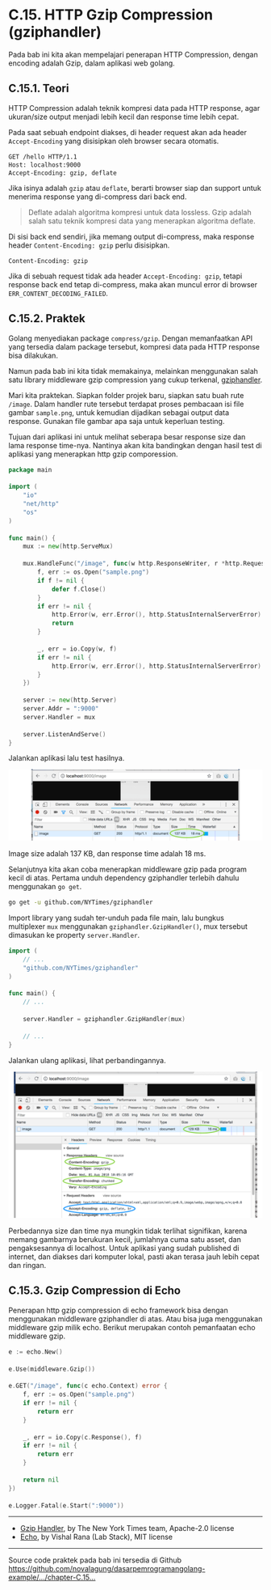 # C.15. HTTP Gzip Compression (gziphandler)

Pada bab ini kita akan mempelajari penerapan HTTP Compression, dengan encoding adalah Gzip, dalam aplikasi web golang.

## C.15.1. Teori

HTTP Compression adalah teknik kompresi data pada HTTP response, agar ukuran/size output menjadi lebih kecil dan response time lebih cepat.

Pada saat sebuah endpoint diakses, di header request akan ada header `Accept-Encoding` yang disisipkan oleh browser secara otomatis.

```http
GET /hello HTTP/1.1
Host: localhost:9000
Accept-Encoding: gzip, deflate
```

Jika isinya adalah `gzip` atau `deflate`, berarti browser siap dan support untuk menerima response yang di-compress dari back end.

> Deflate adalah algoritma kompresi untuk data lossless. Gzip adalah salah satu teknik kompresi data yang menerapkan algoritma deflate.

Di sisi back end sendiri, jika memang output di-compress, maka response header `Content-Encoding: gzip` perlu disisipkan.

```http
Content-Encoding: gzip
```

Jika di sebuah request tidak ada header `Accept-Encoding: gzip`, tetapi response back end tetap di-compress, maka akan muncul error di browser `ERR_CONTENT_DECODING_FAILED`.

## C.15.2. Praktek

Golang menyediakan package `compress/gzip`. Dengan memanfaatkan API yang tersedia dalam package tersebut, kompresi data pada HTTP response bisa dilakukan.

Namun pada bab ini kita tidak memakainya, melainkan menggunakan salah satu library middleware gzip compression yang cukup terkenal, [gziphandler](https://github.com/NYTimes/gziphandler).

Mari kita praktekan. Siapkan folder projek baru, siapkan satu buah rute `/image`. Dalam handler rute tersebut terdapat proses pembacaan isi file gambar `sample.png`, untuk kemudian dijadikan sebagai output data response. Gunakan file gambar apa saja untuk keperluan testing.

Tujuan dari aplikasi ini untuk melihat seberapa besar response size dan lama response time-nya. Nantinya akan kita bandingkan dengan hasil test di aplikasi yang menerapkan http gzip comporession.

```go
package main

import (
    "io"
    "net/http"
    "os"
)

func main() {
    mux := new(http.ServeMux)

    mux.HandleFunc("/image", func(w http.ResponseWriter, r *http.Request) {
        f, err := os.Open("sample.png")
        if f != nil {
            defer f.Close()
        }
        if err != nil {
            http.Error(w, err.Error(), http.StatusInternalServerError)
            return
        }

        _, err = io.Copy(w, f)
        if err != nil {
            http.Error(w, err.Error(), http.StatusInternalServerError)
        }
    })

    server := new(http.Server)
    server.Addr = ":9000"
    server.Handler = mux

    server.ListenAndServe()
}
```

Jalankan aplikasi lalu test hasilnya.

![Without compression](images/C_http_gzip_compression_1_without_compression.png)

Image size adalah 137 KB, dan response time adalah 18 ms.

Selanjutnya kita akan coba menerapkan middleware gzip pada program kecil di atas. Pertama unduh dependency gziphandler terlebih dahulu menggunakan `go get`.

```bash
go get -u github.com/NYTimes/gziphandler
```

Import library yang sudah ter-unduh pada file main, lalu bungkus multiplexer `mux` menggunakan `gziphandler.GzipHandler()`, mux tersebut dimasukan ke property `server.Handler`.

```go
import (
    // ...
    "github.com/NYTimes/gziphandler"
)

func main() {
    // ...

    server.Handler = gziphandler.GzipHandler(mux)

    // ...
}
```

Jalankan ulang aplikasi, lihat perbandingannya.

![Without compression](images/C_http_gzip_compression_2_with_compression.png)

Perbedannya size dan time nya mungkin tidak terlihat signifikan, karena memang gambarnya berukuran kecil, jumlahnya cuma satu asset, dan pengaksesannya di localhost. Untuk aplikasi yang sudah published di internet, dan diakses dari komputer lokal, pasti akan terasa jauh lebih cepat dan ringan.

## C.15.3. Gzip Compression di Echo

Penerapan http gzip compression di echo framework bisa dengan menggunakan middleware gziphandler di atas. Atau bisa juga menggunakan middleware gzip milik echo. Berikut merupakan contoh pemanfaatan echo middleware gzip.

```go
e := echo.New()

e.Use(middleware.Gzip())

e.GET("/image", func(c echo.Context) error {
    f, err := os.Open("sample.png")
    if err != nil {
        return err
    }

    _, err = io.Copy(c.Response(), f)
    if err != nil {
        return err
    }

    return nil
})

e.Logger.Fatal(e.Start(":9000"))
```

---

 - [Gzip Handler](https://github.com/NYTimes/gziphandler), by The New York Times team, Apache-2.0 license
 - [Echo](https://github.com/labstack/echo), by Vishal Rana (Lab Stack), MIT license

---

<div class="source-code-link">
    <div class="source-code-link-message">Source code praktek pada bab ini tersedia di Github</div>
    <a href="https://github.com/novalagung/dasarpemrogramangolang-example/tree/master/chapter-C.15-http-gzip-compression">https://github.com/novalagung/dasarpemrogramangolang-example/.../chapter-C.15...</a>
</div>
